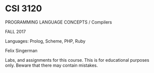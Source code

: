 # CSI 3120 

PROGRAMMING LANGUAGE CONCEPTS / Compilers

FALL 2017

Languages: Prolog, Scheme, PHP, Ruby

Felix Singerman

Labs, and assignments for this course. This is for educational purposes only. Beware that there may contain mistakes.

